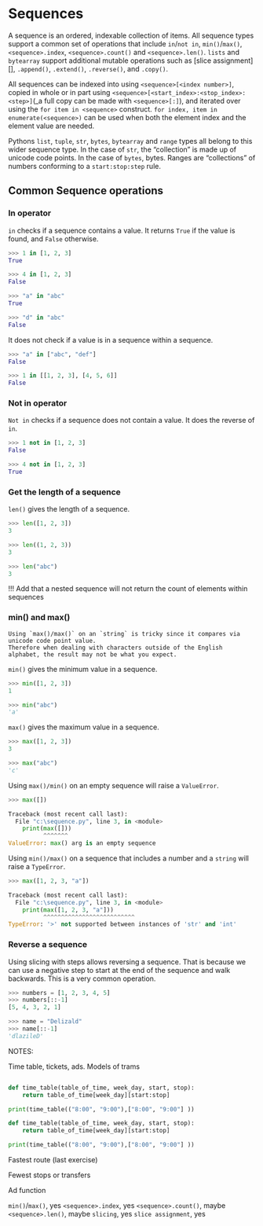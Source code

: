 # Sequences

A sequence is an ordered, indexable collection of items.
All sequence types support a common set of operations that include `in`/`not in`, `min()`/`max()`, `<sequence>.index`, `<sequence>.count()` and `<sequence>.len()`.
`lists` and `bytearray` support additional mutable operations such as [slice assignment][<url ref here>], `.append()`, `.extend()`, `.reverse()`, and `.copy()`.

All sequences can be indexed into using `<sequence>[<index number>]`, copied in whole or in part using `<sequence>[<start_index>:<stop_index>:<step>]`(\_a full copy can be made with `<sequence>[:]`), and iterated over using the `for item in <sequence>` construct.
`for index, item in enumerate(<sequence>)` can be used when both the element index and the element value are needed.

Pythons `list`, `tuple`, `str`, `bytes`, `bytearray` and `range` types all belong to this wider sequence type.
In the case of `str`, the “collection” is made up of unicode code points.
In the case of `bytes`, bytes.
Ranges are “collections” of numbers conforming to a `start:stop:step` rule.

## Common Sequence operations

### In operator

`in` checks if a sequence contains a value.
It returns `True` if the value is found, and `False` otherwise.

```python
>>> 1 in [1, 2, 3]
True

>>> 4 in [1, 2, 3]
False

>>> "a" in "abc"
True

>>> "d" in "abc"
False
```

It does not check if a value is in a sequence within a sequence.

```python
>>> "a" in ["abc", "def"]
False

>>> 1 in [[1, 2, 3], [4, 5, 6]]
False
```

### Not in operator

`Not in` checks if a sequence does not contain a value.
It does the reverse of `in`.

```python
>>> 1 not in [1, 2, 3]
False

>>> 4 not in [1, 2, 3]
True
```

### Get the length of a sequence

`len()` gives the length of a sequence.

```python
>>> len([1, 2, 3])
3

>>> len((1, 2, 3))
3

>>> len("abc")
3
```

!!! Add that a nested sequence will not return the count of elements within sequences

### min() and max()

```exercism/caution
Using `max()/max()` on an `string` is tricky since it compares via unicode code point value.
Therefore when dealing with characters outside of the English alphabet, the result may not be what you expect.
```

`min()` gives the minimum value in a sequence.

```python
>>> min([1, 2, 3])
1

>>> min("abc")
'a'
```

`max()` gives the maximum value in a sequence.

```python
>>> max([1, 2, 3])
3

>>> max("abc")
'c'
```

Using `max()/min()` on an empty sequence will raise a `ValueError`.

```python
>>> max([])

Traceback (most recent call last):
  File "c:\sequence.py", line 3, in <module>
    print(max([]))
          ^^^^^^^
ValueError: max() arg is an empty sequence
```

Using `min()/max()` on a sequence that includes a number and a `string` will raise a `TypeError`.

```python
>>> max([1, 2, 3, "a"])

Traceback (most recent call last):
  File "c:\sequence.py", line 3, in <module>
    print(max([1, 2, 3, "a"]))
          ^^^^^^^^^^^^^^^^^^^^^^^^^^
TypeError: '>' not supported between instances of 'str' and 'int'
```

### Reverse a sequence

Using slicing with steps allows reversing a sequence.
That is because we can use a negative step to start at the end of the sequence and walk backwards.
This is a very common operation.

```python
>>> numbers = [1, 2, 3, 4, 5]
>>> numbers[::-1]
[5, 4, 3, 2, 1]

>>> name = "Delizald"
>>> name[::-1]
'dlazileD'
```

NOTES:

Time table, tickets, ads.
Models of trams

```python

def time_table(table_of_time, week_day, start, stop):
    return table_of_time[week_day][start:stop]

print(time_table(("8:00", "9:00"),["8:00", "9:00"] ))
```

```python
def time_table(table_of_time, week_day, start, stop):
    return table_of_time[week_day][start:stop]

print(time_table(("8:00", "9:00"),["8:00", "9:00"] ))
```

Fastest route (last exercise)

Fewest stops or transfers

Ad function

`min()`/`max()`, yes
`<sequence>.index`, yes
`<sequence>.count()`, maybe
`<sequence>.len()`, maybe
`slicing`, yes
`slice assignment`, yes
